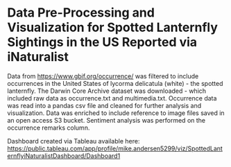# Data Pre-Processing and Visualization for Spotted Lanternfly Sightings in the US Reported via iNaturalist

Data from https://www.gbif.org/occurrence/ was filtered to include occurrences in the United States of lycorma delicatula (white) - the spotted lanternfly. The Darwin Core Archive dataset was downloaded - which included raw data as occurrence.txt and multimedia.txt. Occurrence data was read into a pandas csv file and cleaned for further analysis and visualization. Data was enriched to include reference to image files saved in an open access S3 bucket. Sentiment analysis was performed on the occurrence remarks column.

Dashboard created via Tableau available here: https://public.tableau.com/app/profile/mike.andersen5299/viz/SpottedLanternflyiNaturalistDashboard/Dashboard1 
